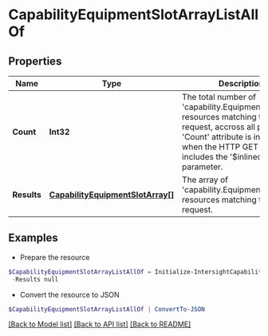 # CapabilityEquipmentSlotArrayListAllOf
## Properties

Name | Type | Description | Notes
------------ | ------------- | ------------- | -------------
**Count** | **Int32** | The total number of &#39;capability.EquipmentSlotArray&#39; resources matching the request, accross all pages. The &#39;Count&#39; attribute is included when the HTTP GET request includes the &#39;$inlinecount&#39; parameter. | [optional] 
**Results** | [**CapabilityEquipmentSlotArray[]**](CapabilityEquipmentSlotArray.md) | The array of &#39;capability.EquipmentSlotArray&#39; resources matching the request. | [optional] 

## Examples

- Prepare the resource
```powershell
$CapabilityEquipmentSlotArrayListAllOf = Initialize-IntersightCapabilityEquipmentSlotArrayListAllOf  -Count null `
 -Results null
```

- Convert the resource to JSON
```powershell
$CapabilityEquipmentSlotArrayListAllOf | ConvertTo-JSON
```

[[Back to Model list]](../README.md#documentation-for-models) [[Back to API list]](../README.md#documentation-for-api-endpoints) [[Back to README]](../README.md)

